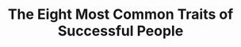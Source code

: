 ---
categories: all_articles
provider_display: lifehacker.com
provider_name: lifehacker.com
favicon_url: http://i.kinja-img.com/gawker-media/image/upload/s--rqDhe7s2--/c_fill,fl_progressive,g_center,h_80,q_80,w_80/192oza44hceztpng.png
title: The Eight Most Common Traits of Successful People
published: 2014-09-16
source: http://lifehacker.com/the-eight-most-common-traits-of-successful-people-1635017441
thumbnail: http://i.kinja-img.com/gawker-media/image/upload/s--aW8_i3_M--/qvieu3y1i8cczjye5zrr.jpg
---